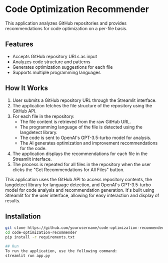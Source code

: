 # Code Optimization Recommender

This application analyzes GitHub repositories and provides recommendations for code optimization on a per-file basis.

## Features

- Accepts GitHub repository URLs as input
- Analyzes code structure and patterns
- Generates optimization suggestions for each file
- Supports multiple programming languages

## How It Works

1. User submits a GitHub repository URL through the Streamlit interface.
2. The application fetches the file structure of the repository using the GitHub API.
3. For each file in the repository:
   - The file content is retrieved from the raw GitHub URL.
   - The programming language of the file is detected using the langdetect library.
   - The code is sent to OpenAI's GPT-3.5-turbo model for analysis.
   - The AI generates optimization and improvement recommendations for the code.
4. The application displays the recommendations for each file in the Streamlit interface.
5. The process is repeated for all files in the repository when the user clicks the "Get Recommendations for All Files" button.

This application uses the GitHub API to access repository contents, the langdetect library for language detection, and OpenAI's GPT-3.5-turbo model for code analysis and recommendation generation. It's built using Streamlit for the user interface, allowing for easy interaction and display of results.

## Installation

```bash
git clone https://github.com/yourusername/code-optimization-recommender.git
cd code-optimization-recommender
pip install -r requirements.txt

## Run
To run the application, use the following command:
streamlit run app.py
